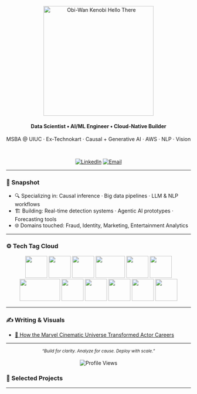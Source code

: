 <div align="center">
  <img src="https://preview.redd.it/how-popular-was-obi-wans-hello-there-in-anh-until-rots-came-v0-a2t3qburcrka1.jpg?width=320&crop=smart&auto=webp&s=e22fda155446ed4bc3c31518f20eb49bfa557e67" alt="Obi-Wan Kenobi Hello There" width="300"/>
  <h4> Data Scientist • AI/ML Engineer • Cloud-Native Builder</h4>
  <p>MSBA @ UIUC · Ex-Technokart · Causal + Generative AI · AWS · NLP · Vision</p>
  
  <br>

  [![LinkedIn](https://img.shields.io/badge/LinkedIn-0077B5?style=for-the-badge&logo=linkedin&logoColor=white)](https://linkedin.com/in/manastokale)
  [![Email](https://img.shields.io/badge/Email-D14836?style=for-the-badge&logo=gmail&logoColor=white)](mailto:manastokale@gmail.com)

</div>

---

### 🧠 Snapshot
- 🔍 Specializing in: Causal inference · Big data pipelines · LLM & NLP workflows
- 🏗️ Building: Real-time detection systems · Agentic AI prototypes · Forecasting tools
- 🌐 Domains touched: Fraud, Identity, Marketing, Entertainment Analytics

---

### ⚙️ Tech Tag Cloud
<div align="center">

<a href="https://www.python.org" title="Python"><img src="https://cdn.jsdelivr.net/gh/devicons/devicon/icons/python/python-original.svg" width="60" height="60"/></a>
<a href="https://pytorch.org" title="PyTorch"><img src="https://cdn.jsdelivr.net/gh/devicons/devicon/icons/pytorch/pytorch-original.svg" width="60" height="60"/></a>
<a href="https://www.tensorflow.org/" title="TensorFlow"><img src="https://cdn.jsdelivr.net/gh/devicons/devicon/icons/tensorflow/tensorflow-original.svg" width="60" height="60"/></a>
<a href="https://scikit-learn.org" title="Scikit-learn"><img src="https://scikit-learn.org/stable/_static/scikit-learn-logo-small.png" width="80" height="60"/></a>
<a href="https://fastapi.tiangolo.com/" title="FastAPI"><img src="https://cdn.jsdelivr.net/gh/devicons/devicon/icons/fastapi/fastapi-original.svg" width="60" height="60"/></a>
<a href="https://www.docker.com/" title="Docker"><img src="https://cdn.jsdelivr.net/gh/devicons/devicon/icons/docker/docker-original.svg" width="60" height="60"/></a>
<a href="https://aws.amazon.com/" title="AWS"><img src="https://d0.awsstatic.com/logos/powered-by-aws-white.png" width="110" height="60"/></a>
<a href="https://cloud.google.com/" title="GCP"><img src="https://cdn.jsdelivr.net/gh/devicons/devicon/icons/googlecloud/googlecloud-original.svg" width="60" height="60"/></a>
<a href="https://opencv.org/" title="OpenCV"><img src="https://cdn.jsdelivr.net/gh/devicons/devicon/icons/opencv/opencv-original.svg" width="60" height="60"/></a>
<a href="https://jupyter.org/" title="Jupyter"><img src="https://cdn.jsdelivr.net/gh/devicons/devicon/icons/jupyter/jupyter-original.svg" width="60" height="60"/></a>
<a href="https://github.com/langchain-ai/langchain" title="LangChain"><img src="https://avatars.githubusercontent.com/u/139895814?s=200&v=4" width="60" height="60"/></a>
<a href="https://duckdb.org" title="DuckDB"><img src="https://duckdb.org/images/logo-dl/DuckDB_Logo-horizontal.svg" width="60" height="60"/></a>
</div>

---

### ✍️ Writing & Visuals
- [📘 How the Marvel Cinematic Universe Transformed Actor Careers](https://medium.com/@mtokale2/how-the-marvel-cinematic-universe-transformed-actor-careers-396c3a8eb39b)

---

<div align="center">
  <sub><i>“Build for clarity. Analyze for cause. Deploy with scale.”</i></sub>
  <br><br>
  <img src="https://komarev.com/ghpvc/?username=ManasTokale&label=Profile%20Views&color=0e75b6&style=flat" alt="Profile Views" />
</div>

### 🚀 Selected Projects
---